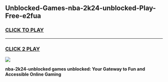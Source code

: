 
## Unblocked-Games-nba-2k24-unblocked-Play-Free-e2fua
<h3>
<a href="https://premium76.site?title=nba-2k24-unblocked&ref=21A">CLICK TO PLAY</a></h3>
<hr>

<h3>
<a href="https://premium76.site?title=nba-2k24-unblocked&ref=21A">CLICK 2 PLAY</a>
  
</h3>

<a href="https://premium76.site?title=nba-2k24-unblocked&ref=21A"><img src="https://clearcache.store/games.png"></a>


**nba-2k24-unblocked games unblocked: Your Gateway to Fun and Accessible Online Gaming**
